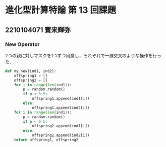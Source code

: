 # 進化型計算特論  第 13 回課題
## 2210104071 寳来輝弥

### New Operator
2つの親に対しマスクを1つずつ用意し，それぞれで一様交叉のような操作を行った．

```python
def my_new(ind1, ind2):
    offspring1 = []
    offspring2 = []
    for i in range(len(ind1)):
        p = random.random()
        if p < 0.5:
            offspring1.append(ind1[i])
        else:
            offspring1.append(ind2[i])
    for i in range(len(ind1)):
        p = random.random()
        if p < 0.5:
            offspring2.append(ind1[i])
        else:
            offspring2.append(ind2[i])
    return offspring1, offspring2
```